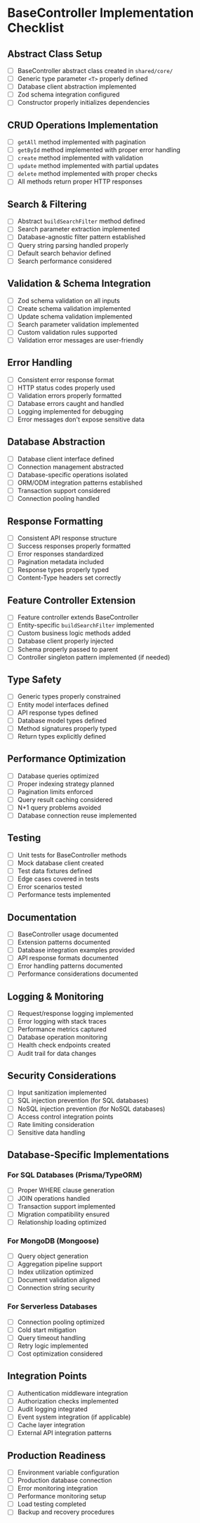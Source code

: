 # BaseController Implementation Checklist

## Abstract Class Setup
- [ ] BaseController abstract class created in `shared/core/`
- [ ] Generic type parameter `<T>` properly defined
- [ ] Database client abstraction implemented
- [ ] Zod schema integration configured
- [ ] Constructor properly initializes dependencies

## CRUD Operations Implementation
- [ ] `getAll` method implemented with pagination
- [ ] `getById` method implemented with proper error handling
- [ ] `create` method implemented with validation
- [ ] `update` method implemented with partial updates
- [ ] `delete` method implemented with proper checks
- [ ] All methods return proper HTTP responses

## Search & Filtering
- [ ] Abstract `buildSearchFilter` method defined
- [ ] Search parameter extraction implemented
- [ ] Database-agnostic filter pattern established
- [ ] Query string parsing handled properly
- [ ] Default search behavior defined
- [ ] Search performance considered

## Validation & Schema Integration
- [ ] Zod schema validation on all inputs
- [ ] Create schema validation implemented
- [ ] Update schema validation implemented
- [ ] Search parameter validation implemented
- [ ] Custom validation rules supported
- [ ] Validation error messages are user-friendly

## Error Handling
- [ ] Consistent error response format
- [ ] HTTP status codes properly used
- [ ] Validation errors properly formatted
- [ ] Database errors caught and handled
- [ ] Logging implemented for debugging
- [ ] Error messages don't expose sensitive data

## Database Abstraction
- [ ] Database client interface defined
- [ ] Connection management abstracted
- [ ] Database-specific operations isolated
- [ ] ORM/ODM integration patterns established
- [ ] Transaction support considered
- [ ] Connection pooling handled

## Response Formatting
- [ ] Consistent API response structure
- [ ] Success responses properly formatted
- [ ] Error responses standardized
- [ ] Pagination metadata included
- [ ] Response types properly typed
- [ ] Content-Type headers set correctly

## Feature Controller Extension
- [ ] Feature controller extends BaseController
- [ ] Entity-specific `buildSearchFilter` implemented
- [ ] Custom business logic methods added
- [ ] Database client properly injected
- [ ] Schema properly passed to parent
- [ ] Controller singleton pattern implemented (if needed)

## Type Safety
- [ ] Generic types properly constrained
- [ ] Entity model interfaces defined
- [ ] API response types defined
- [ ] Database model types defined
- [ ] Method signatures properly typed
- [ ] Return types explicitly defined

## Performance Optimization
- [ ] Database queries optimized
- [ ] Proper indexing strategy planned
- [ ] Pagination limits enforced
- [ ] Query result caching considered
- [ ] N+1 query problems avoided
- [ ] Database connection reuse implemented

## Testing
- [ ] Unit tests for BaseController methods
- [ ] Mock database client created
- [ ] Test data fixtures defined
- [ ] Edge cases covered in tests
- [ ] Error scenarios tested
- [ ] Performance tests implemented

## Documentation
- [ ] BaseController usage documented
- [ ] Extension patterns documented
- [ ] Database integration examples provided
- [ ] API response formats documented
- [ ] Error handling patterns documented
- [ ] Performance considerations documented

## Logging & Monitoring
- [ ] Request/response logging implemented
- [ ] Error logging with stack traces
- [ ] Performance metrics captured
- [ ] Database operation monitoring
- [ ] Health check endpoints created
- [ ] Audit trail for data changes

## Security Considerations
- [ ] Input sanitization implemented
- [ ] SQL injection prevention (for SQL databases)
- [ ] NoSQL injection prevention (for NoSQL databases)
- [ ] Access control integration points
- [ ] Rate limiting consideration
- [ ] Sensitive data handling

## Database-Specific Implementations
### For SQL Databases (Prisma/TypeORM)
- [ ] Proper WHERE clause generation
- [ ] JOIN operations handled
- [ ] Transaction support implemented
- [ ] Migration compatibility ensured
- [ ] Relationship loading optimized

### For MongoDB (Mongoose)
- [ ] Query object generation
- [ ] Aggregation pipeline support
- [ ] Index utilization optimized
- [ ] Document validation aligned
- [ ] Connection string security

### For Serverless Databases
- [ ] Connection pooling optimized
- [ ] Cold start mitigation
- [ ] Query timeout handling
- [ ] Retry logic implemented
- [ ] Cost optimization considered

## Integration Points
- [ ] Authentication middleware integration
- [ ] Authorization checks implemented
- [ ] Audit logging integrated
- [ ] Event system integration (if applicable)
- [ ] Cache layer integration
- [ ] External API integration patterns

## Production Readiness
- [ ] Environment variable configuration
- [ ] Production database connection
- [ ] Error monitoring integration
- [ ] Performance monitoring setup
- [ ] Load testing completed
- [ ] Backup and recovery procedures